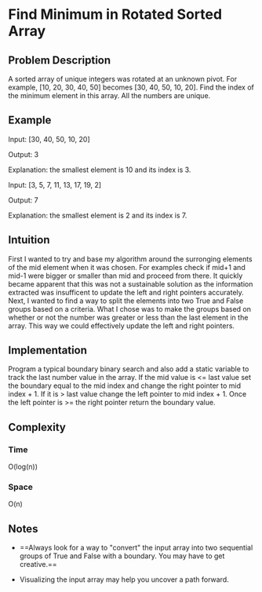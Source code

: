 # Find Minimum in Rotated Sorted Array

## Problem Description

A sorted array of unique integers was rotated at an unknown pivot. For example, [10, 20, 30, 40, 50] becomes [30, 40, 50, 10, 20]. Find the index of the minimum element in this array. All the numbers are unique.

## Example

Input: [30, 40, 50, 10, 20]

Output: 3

Explanation: the smallest element is 10 and its index is 3.

Input: [3, 5, 7, 11, 13, 17, 19, 2]

Output: 7

Explanation: the smallest element is 2 and its index is 7.

## Intuition

First I wanted to try and base my algorithm around the surronging elements of the mid element when it was chosen. For examples check if mid+1 and mid-1 were bigger or smaller than mid and proceed from there. It quickly became apparent that this was not a sustainable solution as the information extracted was insufficent to update the left and right pointers accurately. Next, I wanted to find a way to split the elements into two True and False groups based on a criteria. What I chose was to make the groups based on whether or not the number was greater or less than the last element in the array. This way we could effectively update the left and right pointers.

## Implementation

Program a typical boundary binary search and also add a static variable to track the last number value in the array. If the mid value is <= last value set the boundary equal to the mid index and change the right pointer to mid index + 1. If it is > last value change the left pointer to mid index + 1. Once the left pointer is >= the right pointer return the boundary value.

## Complexity

### Time

O(log(n))

### Space

O(n)

## Notes

- ==Always look for a way to "convert" the input array into two sequential groups of True and False with a boundary. You may have to get creative.==

- Visualizing the input array may help you uncover a path forward.
